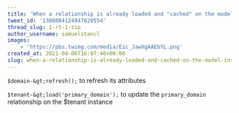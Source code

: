 ```yaml
---
title: 'When a relationship is already loaded and "cached" on the model instance, you''ll have to refresh it'
tweet_id: '1308084124947820554'
thread_slug: 1-rt-1-tip
author_username: samuelstancl
images:
    - 'https://pbs.twimg.com/media/Eic_JawXgAAEbYL.png'
created_at: 2021-04-06T16:07:40+00:00
slug: when-a-relationship-is-already-loaded-and-cached-on-the-model-instance-youll-have-to-refresh-it
---
```


`$domain-&gt;refresh();` to refresh its attributes

`$tenant-&gt;load('primary_domain');` to update the `primary_domain` relationship on the $tenant instance